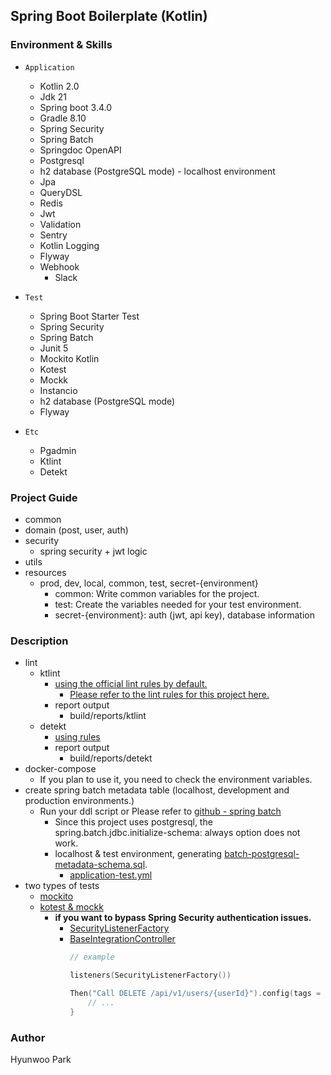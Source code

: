 ## Spring Boot Boilerplate (Kotlin)

### Environment & Skills

- `Application`
	- Kotlin 2.0
	- Jdk 21
	- Spring boot 3.4.0
	- Gradle 8.10
	- Spring Security
	- Spring Batch
	- Springdoc OpenAPI
	- Postgresql
	- h2 database (PostgreSQL mode) - localhost environment
	- Jpa
	- QueryDSL
	- Redis
	- Jwt
	- Validation
	- Sentry
	- Kotlin Logging
	- Flyway
	- Webhook
		- Slack

- `Test`
	- Spring Boot Starter Test
	- Spring Security
	- Spring Batch
	- Junit 5
	- Mockito Kotlin
	- Kotest
	- Mockk
	- Instancio
	- h2 database (PostgreSQL mode)
	- Flyway

- `Etc`
	- Pgadmin
	- Ktlint
	- Detekt

### Project Guide

- common
- domain (post, user, auth)
- security
	- spring security + jwt logic
- utils
- resources
	- prod, dev, local, common, test, secret-{environment}
		- common: Write common variables for the project.
		- test: Create the variables needed for your test environment.
		- secret-{environment}: auth (jwt, api key), database information

### Description

- lint
	- ktlint
		- [using the official lint rules by default.](gradle.properties)
			- [Please refer to the lint rules for this project here.](.editorconfig)
		- report output
			- build/reports/ktlint
	- detekt
		- [using rules](detekt.yml)
		- report output
			- build/reports/detekt
- docker-compose
	- If you plan to use it, you need to check the environment variables.
- create spring batch metadata table (localhost, development and production environments.)
	- Run your ddl script or Please refer
		to [github - spring batch](https://github.com/spring-projects/spring-batch/blob/5.0.x/spring-batch-core/src/main/resources/org/springframework/batch/core/schema-postgresql.sql)
		- Since this project uses postgresql, the spring.batch.jdbc.initialize-schema: always option does not work.
		- localhost & test environment,
			generating [batch-postgresql-metadata-schema.sql](src/main/resources/db/sql/batch-postgresql-metadata-schema.sql).
			- [application-test.yml](src/main/resources/application-test.yml)
- two types of tests
	- [mockito](src/test/kotlin/com/example/demo/mockito)
	- [kotest & mockk](src/test/kotlin/com/example/demo/kotest)
		- **if you want to bypass Spring Security authentication issues.**
			- [SecurityListenerFactory](src/test/kotlin/com/example/demo/kotest/common/security/SecurityListenerFactory.kt)
			- [BaseIntegrationController](src/test/kotlin/com/example/demo/kotest/common/BaseIntegrationController.kt)
				```kotlin
				// example

				listeners(SecurityListenerFactory())

				Then("Call DELETE /api/v1/users/{userId}").config(tags = setOf(SecurityListenerFactory.NonSecurityOption)) {
					// ...
				}
				```

### Author

Hyunwoo Park
